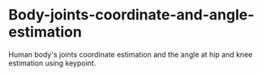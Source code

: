 # Body-joints-coordinate-and-angle-estimation
Human body's joints coordinate estimation and the angle at hip and knee estimation using keypoint. 
